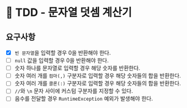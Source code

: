 # 🚀 TDD - 문자열 덧셈 계산기

## 요구사항 

 * [x] `빈 문자열`을 입력할 경우 0을 반환해야 한다.
 * [ ] `null` 값을 입력할 경우 0을 반환해야 한다.
 * [ ] 숫자 하나를 문자열로 입력할 경우 해당 숫자를 반환한다.
 * [ ] 숫자 여러 개를 `컴마(,)` 구분자로 입력할 경우 해당 숫자들의 합을 반환한다.
 * [ ] 숫자 여러 개를 `콜론(:)` 구분자로 입력할 경우 해당 숫자들의 합을 반환한다.
 * [ ] `//`와 `\n` 문자 사이에 커스텀 구분자를 지정할 수 있다.
 * [ ] 음수를 전달할 경우 `RuntimeException` 예외가 발생해야 한다.